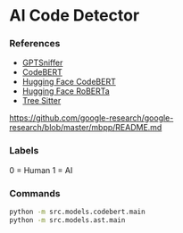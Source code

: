 # AI Code Detector

### References

- [GPTSniffer](https://github.com/MDEGroup/GPTSniffer)
- [CodeBERT](https://github.com/microsoft/CodeBERT)
- [Hugging Face CodeBERT](https://huggingface.co/microsoft/codebert-base)
- [Hugging Face RoBERTa](https://huggingface.co/docs/transformers/main/en/model_doc/roberta#roberta)
- [Tree Sitter](https://tree-sitter.github.io/tree-sitter/)

https://github.com/google-research/google-research/blob/master/mbpp/README.md


### Labels
0 = Human
1 = AI

### Commands

```bash
python -m src.models.codebert.main
python -m src.models.ast.main
```